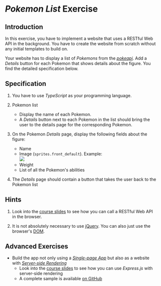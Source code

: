 # *Pokemon List* Exercise


## Introduction

In this exercise, you have to implement a website that uses a RESTful Web API in the background. You have to create the website from scratch without any initial templates to build on.

Your website has to display a list of *Pokemons* from the [*pokeapi*](https://pokeapi.co/). Add a *Details* button for each Pokemon that shows details about the figure. You find the detailed specification below.


## Specification

1. You have to use *TypeScript* as your programming language.

1. Pokemon list
   * Display the name of each Pokemon.
   * A *Details* button next to each Pokemon in the list should bring the user to the details page for the corresponding Pokemon.

1. On the Pokemon *Details* page, display the following fields about the figure:
   * Name
   * Image (`sprites.front_default`). Example:<br/>
     <img src="https://raw.githubusercontent.com/PokeAPI/sprites/master/sprites/pokemon/1.png" />
   * Weight
   * List of all the Pokemon's abilities

1. The *Details* page should contain a button that takes the user back to the Pokemon list


## Hints

1. Look into the [course slides](https://rstropek.github.io/ts-angular-workshop/#/8/6) to see how you can call a RESTful Web API in the browser.

1. It is not absolutely necessary to use [jQuery](https://jquery.com/). You can also just use the browser's [DOM](https://developer.mozilla.org/en-US/docs/Web/API/Document_Object_Model/Introduction).


## Advanced Exercises

* Build the app not only using a [*Single-page App*](https://rstropek.github.io/ts-angular-workshop/#/8/27) but also as a website with [*Server-side Rendering*](https://rstropek.github.io/ts-angular-workshop/#/8/25)
  * Look into the [course slides](https://rstropek.github.io/ts-angular-workshop/#/8/29) to see how you can use *Express.js* with server-side rendering
  * A complete sample is available [on GitHub](https://github.com/rstropek/ts-angular-workshop/tree/master/rest-fundamentals/0060-express-server-side-html)
